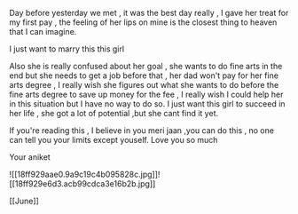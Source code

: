
Day before yesterday we met , it was the best day really , I gave her treat for my first pay , the feeling of her lips on mine is the closest thing to heaven that I can imagine.

I just want to marry this this girl

Also she is really confused about her goal , she wants to do fine arts in the end but she needs to get a job before that , her dad won't pay for her fine arts degree , I really wish she figures out what she wants to do before the fine arts degree to save up money for the fee , I really wish I could help her in this situation but I have no way to do so. I just want this girl to succeed in her life , she got a lot of potential ,but she cant find it yet.

If you're reading this , I believe in you meri jaan ,you can do this , no one can tell you your limits except youself.
Love you so much 

Your aniket

![[18ff929aae0.9a9c19c4b095828c.jpg]]![[18ff929e6d3.acb99cdca3e16b2b.jpg]]


[[June]]
